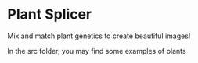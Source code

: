# Plant Splicer
Mix and match plant genetics to create beautiful images!

In the src folder, you may find some examples of plants
